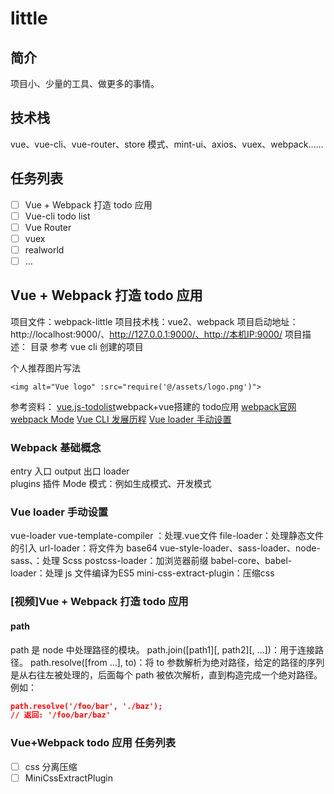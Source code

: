 # little

## 简介

项目小、少量的工具、做更多的事情。

## 技术栈

vue、vue-cli、vue-router、store 模式、mint-ui、axios、vuex、webpack……

## 任务列表

- [ ] Vue + Webpack 打造 todo 应用
- [ ] Vue-cli todo list
- [ ] Vue Router
- [ ] vuex
- [ ] realworld
- [ ] ...

## Vue + Webpack 打造 todo 应用

项目文件：webpack-little
项目技术栈：vue2、webpack
项目启动地址：http://localhost:9000/、http://127.0.0.1:9000/、http://本机IP:9000/
项目描述：
目录 参考 vue cli 创建的项目

个人推荐图片写法

```vue
<img alt="Vue logo" :src="require('@/assets/logo.png')">
```

参考资料：
[vue.js-todolist](https://github.com/carrieguo/vue.js-todolist)webpack+vue搭建的 todo应用
[webpack官网](https://webpack.js.org/)
[webpack Mode](https://webpack.js.org/configuration/mode/)
[Vue CLI 发展历程](https://cli.vuejs.org/guide/)
[Vue loader 手动设置](https://vue-loader.vuejs.org/zh/guide/#vue-cli)

### Webpack 基础概念

entry   入口
output  出口
loader  
plugins 插件
Mode    模式：例如生成模式、开发模式

### Vue loader 手动设置

vue-loader vue-template-compiler ：处理.vue文件
file-loader：处理静态文件的引入
url-loader：将文件为 base64
vue-style-loader、sass-loader、node-sass、：处理 Scss
postcss-loader：加浏览器前缀
babel-core、babel-loader：处理 js 文件编译为ES5
mini-css-extract-plugin：压缩css

### [视频]Vue + Webpack 打造 todo 应用

#### path

path 是 node 中处理路径的模块。
path.join([path1][, path2][, ...])：用于连接路径。
path.resolve([from ...], to)：将 to 参数解析为绝对路径，给定的路径的序列是从右往左被处理的，后面每个 path 被依次解析，直到构造完成一个绝对路径。
例如：

```json
path.resolve('/foo/bar', './baz');
// 返回: '/foo/bar/baz'
```

### Vue+Webpack todo 应用 任务列表

- [ ] css 分离压缩
- [ ] MiniCssExtractPlugin
